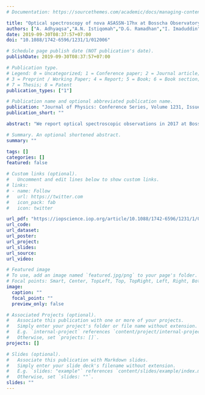 ```yaml
---
# Documentation: https://sourcethemes.com/academic/docs/managing-content/

title: "Optical spectroscopy of nova ASASSN-17hx at Bosscha Observatory"
authors: ["A. Adhyaqsa","A.N. Istiqomah","D.G. Ramadhan","I. Imaduddin","H.L. Malasan","A. Arai","H. Kawakita"]
date: 2019-09-30T08:37:57+07:00
doi: "10.1088/1742-6596/1231/1/012006"

# Schedule page publish date (NOT publication's date).
publishDate: 2019-09-30T08:37:57+07:00

# Publication type.
# Legend: 0 = Uncategorized; 1 = Conference paper; 2 = Journal article;
# 3 = Preprint / Working Paper; 4 = Report; 5 = Book; 6 = Book section;
# 7 = Thesis; 8 = Patent
publication_types: ["1"]

# Publication name and optional abbreviated publication name.
publication: "Journal of Physics: Conference Series, Volume 1231, Issue 1, article id. 012006 (2019)"
publication_short: ""

abstract: "We report optical spectroscopic observations in 2017 at Bosscha Observatory on an interesting nova, ASASSN-17hx (Nova Sct 2017). The nova ASASSN-17hx was observed on July 26th, July 29th, July 31st, and August 14th. Based on the light curve, we propose that our spectroscopic observation of ASASSN-17hx was conducted during iron curtain phase. The observed spectra showed a strong H$\\alpha$ emission line and multiple emission lines of Fe II multiplets, which is typical for a Fe II type nova. However, since ASASSN-17hx was classified as a He/N type only few days after its outburst, it is suggested that the nova is actually a hybrid type nova. We will discuss the characteristic of ASASSN-17hx by analysing its expansion velocity, electron density, and evolution of the emission lines."

# Summary. An optional shortened abstract.
summary: ""

tags: []
categories: []
featured: false

# Custom links (optional).
#   Uncomment and edit lines below to show custom links.
# links:
# - name: Follow
#   url: https://twitter.com
#   icon_pack: fab
#   icon: twitter

url_pdf: "https://iopscience.iop.org/article/10.1088/1742-6596/1231/1/012006/pdf"
url_code:
url_dataset:
url_poster:
url_project:
url_slides:
url_source:
url_video:

# Featured image
# To use, add an image named `featured.jpg/png` to your page's folder. 
# Focal points: Smart, Center, TopLeft, Top, TopRight, Left, Right, BottomLeft, Bottom, BottomRight.
image:
  caption: ""
  focal_point: ""
  preview_only: false

# Associated Projects (optional).
#   Associate this publication with one or more of your projects.
#   Simply enter your project's folder or file name without extension.
#   E.g. `internal-project` references `content/project/internal-project/index.md`.
#   Otherwise, set `projects: []`.
projects: []

# Slides (optional).
#   Associate this publication with Markdown slides.
#   Simply enter your slide deck's filename without extension.
#   E.g. `slides: "example"` references `content/slides/example/index.md`.
#   Otherwise, set `slides: ""`.
slides: ""
---
```

